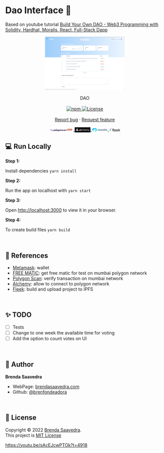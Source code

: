 # Dao Interface 👋

Based on youtube tutorial [Build Your Own DAO - Web3 Programming with Solidity, Hardhat, Moralis, React, Full-Stack Dapp](https://www.youtube.com/watch?v=sAcEJcwPTOk)

<p align="center">
<a href="https://ancient-dew-1659.on.fleek.co">
<img src="images/dao.png" align="center" width="50%">
</a> 
<br><br>
     DAO
    <br><br>
  <a href="https://www.npmjs.com/package/react">
    <img alt="npm" src="https://img.shields.io/badge/npm-8.8.0-green.svg" />
  </a>
  <a href="#">
    <img alt="License" src="https://img.shields.io/badge/License-MIT-orange.svg" />
  </a>
  <br>
    <br>
    <a href="https://github.com/brenfondeadora/dao-interface/issues/new">Report bug</a>
    ·
    <a href="https://github.com/brenfondeadora/dao-interface/issues/new">Request feature</a>
</p>

<p align="center">
<a href="https://mumbai.polygonscan.com/">
  <img src="images/polygon.png" align="center" width="15%" >
</a> 
<a href="https://www.alchemy.com/">
  <img src="images/alchemy.png" align="center" width="10%" >
</a> 
<a href="https://moralis.io/">
<img src="images/moralis.png" align="center" width="10%">
</a>  
<a href="https://fleek.co/">
<img src="images/fleek.png" align="center" width="7%">
</a> 
</p>

## 💻 Run Locally

**Step 1:**

Install dependencies `yarn install`

**Step 2:**

Run the app on localhost with `yarn start`

**Step 3:**

Open [http://localhost:3000](http://localhost:3000) to view it in your browser.

**Step 4:**

To create build files `yarn build`

<br>

## 🤳 References

* [Metamask](https://metamask.io/): wallet
* [FREE MATIC](https://faucet.polygon.technology/): get free matic for test on mumbai polygon network
* [Polygon Scan](https://mumbai.polygonscan.com/address/0x97bCdEe203377ee5229833D71bA00502A1604498): verify transaction on mumbai network
* [Alchemy](https://fleek.co/): allow to connect to polygon network
* [Fleek](https://fleek.co/): build and upload project to IPFS 

<br>

## ✨ TODO

- [ ] Tests
- [ ] Change to one week the available time for voting
- [ ] Add the option to count votes on UI

<br>

## 👤 Author

**Brenda Saavedra**

- WebPage: [brendasaavedra.com](http://brendasaavedra.com)
- Github: [@brenfondeadora](https://github.com/brenfondeadora/)

<br>

## 📝 License

Copyright © 2022 [Brenda Saavedra](https://github.com/brenfondeadora).<br />
This project is [MIT License](LICENSE)


https://youtu.be/sAcEJcwPTOk?t=4918
